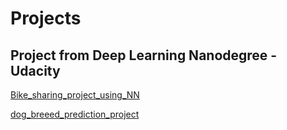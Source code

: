 # Projects

## Project from Deep Learning Nanodegree - Udacity

[Bike_sharing_project_using_NN](https://github.com/DishaBalpande/Bike_Sharing_Project_Using_NN)


[dog_breeed_prediction_project](https://github.com/DishaBalpande/DishaBalpande.github.io/blob/master/dog_breeed_prediction_project.md)
